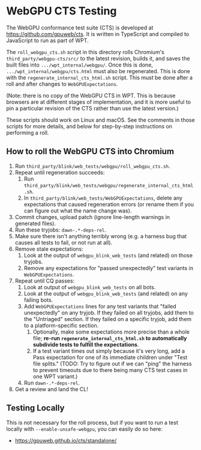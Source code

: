 # WebGPU CTS Testing

The WebGPU conformance test suite (CTS) is developed at
<https://github.com/gpuweb/cts>. It is written in TypeScript and compiled to
JavaScript to run as part of WPT.

The `roll_webgpu_cts.sh` script in this directory rolls Chromium's
`third_party/webgpu-cts/src/` to the latest revision, builds
it, and saves the built files into `.../wpt_internal/webgpu/`.
Once this is done, `.../wpt_internal/webgpu/cts.html` must also be regenerated.
This is done with the `regenerate_internal_cts_html.sh` script.
This must be done after a roll and after changes to `WebGPUExpectations`.

(Note: there is no copy of the WebGPU CTS in WPT. This is because browsers are
at different stages of implementation, and it is more useful to pin a particular
revision of the CTS rather than use the latest version.)

These scripts should work on Linux and macOS.
See the comments in those scripts for more details, and below for step-by-step
instructions on performing a roll.

## How to roll the WebGPU CTS into Chromium

1. Run `third_party/blink/web_tests/webgpu/roll_webgpu_cts.sh`.
1. Repeat until regeneration succeeds:
    1. Run `third_party/blink/web_tests/webgpu/regenerate_internal_cts_html.sh`.
    1. In `third_party/blink/web_tests/WebGPUExpectations`,
        delete any expectations that caused regeneration errors
        (or rename them if you can figure out what the name change was).
1. Commit changes, upload patch (ignore line-length warnings in generated files).
1. Run these tryjobs: `dawn-.*-deps-rel`.
1. Make sure there isn't anything terribly wrong
    (e.g. a harness bug that causes all tests to fail, or not run at all).
1. Remove stale expectations:
    1. Look at the output of `webgpu_blink_web_tests` (and related)
        on those tryjobs.
    1. Remove any expectations for "passed unexpectedly" test variants
        in `WebGPUExpectations`.
1. Repeat until CQ passes:
    1. Look at output of `webgpu_blink_web_tests` on all bots.
    1. Look at the output of `webgpu_blink_web_tests` (and related)
        on any failing bots.
    1. Add `WebGPUExpectations` lines for any test variants that
        "failed unexpectedly" on any tryjob.
        If they failed on all tryjobs, add them to the "Untriaged" section.
        If they failed on a specific tryjob, add them to a platform-specific section.
        1. Optionally, make some expectations more precise than
            a whole file; **re-run `regenerate_internal_cts_html.sh`
            to automatically subdivide tests to fulfill the expectations**.
        1. If a test variant times out simply because it's very long,
            add a Pass expectation for one of its immediate children
            under "Test file splits."
            (TODO: Try to figure out if we can "ping" the harness to prevent
            timeouts due to there being many CTS test cases in one WPT variant.)
    1. Run `dawn-.*-deps-rel`.
1. Get a review and land the CL!

## Testing Locally

This is not necessary for the roll process, but if you want to run a test
locally with `--enable-unsafe-webgpu`, you can easily do so here:

*   <https://gpuweb.github.io/cts/standalone/>
